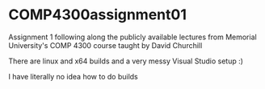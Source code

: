 # COMP4300assignment01
Assignment 1 following along the publicly available lectures from Memorial University's COMP 4300 course taught by David Churchill

There are linux and x64 builds and a very messy Visual Studio setup :)

I have literally no idea how to do builds
